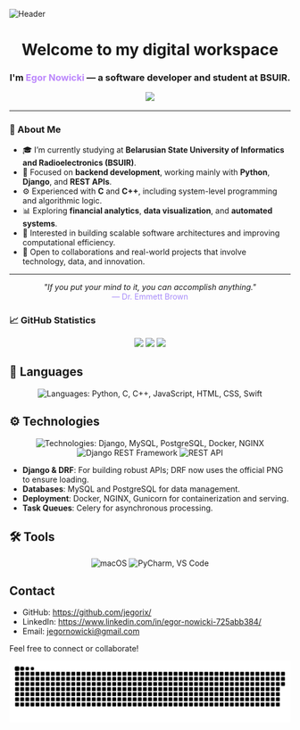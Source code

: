 ![Header](https://capsule-render.vercel.app/api?type=waving&color=0:1a001a,100:6a0dad&height=200&section=header&text=Hey%20there%20I'm%20jegorix&fontSize=55&fontColor=bb86fc&fontAlignY=40&font=Blackletter&animation=fadeIn)


<h1 align="center">Welcome to my digital workspace</h1>

<h3 align="center">
  I'm <span style="color:#bb86fc;">Egor Nowicki</span> — a software developer and student at <strong>BSUIR</strong>.
</h3>

<p align="center">
  <img src="https://readme-typing-svg.herokuapp.com?font=Fira+Code&size=22&pause=1200&color=BB86FC&center=true&vCenter=true&width=700&lines=Backend+Developer;Python+%7C+Django+%7C+C+%7C+C%2B%2B;Building+financial+and+analytical+applications;Exploring+algorithms%2C+data+and+architecture;Passionate+about+automation+and+system+design" />
</p>


---

### 🧩 About Me

- 🎓 I’m currently studying at **Belarusian State University of Informatics and Radioelectronics (BSUIR)**.  
- 💼 Focused on **backend development**, working mainly with **Python**, **Django**, and **REST APIs**.  
- ⚙️ Experienced with **C** and **C++**, including system-level programming and algorithmic logic.  
- 📊 Exploring **financial analytics**, **data visualization**, and **automated systems**.  
- 🧠 Interested in building scalable software architectures and improving computational efficiency.  
- 🚀 Open to collaborations and real-world projects that involve technology, data, and innovation.

---

<p align="center">
  <i>"If you put your mind to it, you can accomplish anything."</i><br>
  <span style="color:#a78bfa;">— Dr. Emmett Brown</span>
</p>


### 📈 GitHub Statistics

<p align="center">
  <img src="https://github-readme-stats.vercel.app/api?username=jegorix&show_icons=true&theme=tokyonight&hide_border=true&count_private=true&line_height=28" height="165"/>
  <img src="https://github-readme-stats.vercel.app/api/top-langs/?username=jegorix&layout=compact&theme=tokyonight&hide_border=true" height="165"/>
  <img src="https://github-readme-streak-stats.herokuapp.com/?user=jegorix&theme=tokyonight&hide_border=true&background=1a001a" height="150"/>
</p>


## 🐍 Languages

<p align="center">
  <img src="https://skillicons.dev/icons?i=py,c,cpp,js,html,css,swift&theme=dark" alt="Languages: Python, C, C++, JavaScript, HTML, CSS, Swift" height="50"/>
</p>


## ⚙️ Technologies

<p align="center">
  <img src="https://skillicons.dev/icons?i=django,mysql,postgres,docker,nginx&theme=dark" alt="Technologies: Django, MySQL, PostgreSQL, Docker, NGINX" height="50"/>
  <img src="https://www.django-rest-framework.org/img/logo.png" alt="Django REST Framework" height="50"/>
  <img src="https://uxwing.com/wp-content/themes/uxwing/download/web-app-development/rest-api-icon.svg" alt="REST API" height="50"/>
</p>

- **Django & DRF**: For building robust APIs; DRF now uses the official PNG to ensure loading.
- **Databases**: MySQL and PostgreSQL for data management.
- **Deployment**: Docker, NGINX, Gunicorn for containerization and serving.
- **Task Queues**: Celery for asynchronous processing.

## 🛠️ Tools

<p align="center">
  <img src="https://skillicons.dev/icons?i=apple&theme=dark" alt="macOS" height="50"/>
  <img src="https://skillicons.dev/icons?i=pycharm,vscode&theme=dark" alt="PyCharm, VS Code" height="50"/>
</p>


## Contact
- GitHub: https://github.com/jegorix/
- LinkedIn: https://www.linkedin.com/in/egor-nowicki-725abb384/
- Email: jegornowicki@gmail.com

Feel free to connect or collaborate!



![Snake animation](https://github.com/jegorix/jegorix/blob/main/assets/snake.svg)

<!--
**jegorix/jegorix** is a ✨ _special_ ✨ repository because its `README.md` (this file) appears on your GitHub profile.

Here are some ideas to get you started:

- 🔭 I’m currently working on ...
- 🌱 I’m currently learning ...
- 👯 I’m looking to collaborate on ...
- 🤔 I’m looking for help with ...
- 💬 Ask me about ...
- 📫 How to reach me: ...
- 😄 Pronouns: ...
- ⚡ Fun fact: ...
-->
